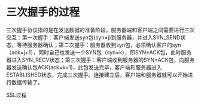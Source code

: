 # 三次握手的过程

三次握手协议指的是在发送数据的准备阶段，服务器端和客户端之间需要进行三次交互：第一次握手：客户端发送syn包(syn=j)到服务器，并进入SYN_SEND状态，等待服务器确认；第二次握手：服务器收到syn包，必须确认客户的syn（ack=j+1），同时自己也发送一个SYN包（syn=k），即SYN+ACK包，此时服务器进入SYN_RECV状态；第三次握手：客户端收到服务器的SYN+ACK包，向服务器发送确认包ACK(ack=k+1)，此包发送完毕，客户端和服务器进入ESTABLISHED状态，完成三次握手。连接建立后，客户端和服务器就可以开始进行数据传输了。



SSL过程

